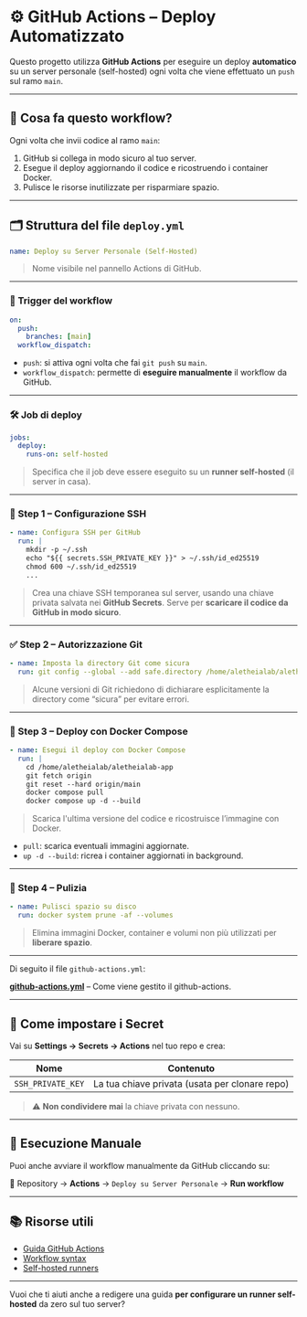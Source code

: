 # ⚙️ GitHub Actions – Deploy Automatizzato

Questo progetto utilizza **GitHub Actions** per eseguire un deploy **automatico** su un server personale (self-hosted) ogni volta che viene effettuato un `push` sul ramo `main`.

---

## 🧠 Cosa fa questo workflow?

Ogni volta che invii codice al ramo `main`:

1. GitHub si collega in modo sicuro al tuo server.
2. Esegue il deploy aggiornando il codice e ricostruendo i container Docker.
3. Pulisce le risorse inutilizzate per risparmiare spazio.

---

## 🗂️ Struttura del file `deploy.yml`

```yaml
name: Deploy su Server Personale (Self-Hosted)
```

> Nome visibile nel pannello Actions di GitHub.

---

### 🎯 Trigger del workflow

```yaml
on:
  push:
    branches: [main]
  workflow_dispatch:
```

* `push`: si attiva ogni volta che fai `git push` su `main`.
* `workflow_dispatch`: permette di **eseguire manualmente** il workflow da GitHub.

---

### 🛠️ Job di deploy

```yaml
jobs:
  deploy:
    runs-on: self-hosted
```

> Specifica che il job deve essere eseguito su un **runner self-hosted** (il server in casa).

---

### 🔐 Step 1 – Configurazione SSH

```yaml
- name: Configura SSH per GitHub
  run: |
    mkdir -p ~/.ssh
    echo "${{ secrets.SSH_PRIVATE_KEY }}" > ~/.ssh/id_ed25519
    chmod 600 ~/.ssh/id_ed25519
    ...
```

> Crea una chiave SSH temporanea sul server, usando una chiave privata salvata nei **GitHub Secrets**. Serve per **scaricare il codice da GitHub in modo sicuro**.

---

### ✅ Step 2 – Autorizzazione Git

```yaml
- name: Imposta la directory Git come sicura
  run: git config --global --add safe.directory /home/aletheialab/aletheialab-app
```

> Alcune versioni di Git richiedono di dichiarare esplicitamente la directory come “sicura” per evitare errori.

---

### 🚀 Step 3 – Deploy con Docker Compose

```yaml
- name: Esegui il deploy con Docker Compose
  run: |
    cd /home/aletheialab/aletheialab-app
    git fetch origin
    git reset --hard origin/main
    docker compose pull
    docker compose up -d --build
```

> Scarica l'ultima versione del codice e ricostruisce l’immagine con Docker.

* `pull`: scarica eventuali immagini aggiornate.
* `up -d --build`: ricrea i container aggiornati in background.

---

### 🧹 Step 4 – Pulizia

```yaml
- name: Pulisci spazio su disco
  run: docker system prune -af --volumes
```

> Elimina immagini Docker, container e volumi non più utilizzati per **liberare spazio**.

---

Di seguito il file `github-actions.yml`:

**[github-actions.yml](../github-actions.yml)** – Come viene gestito il github-actions.

---


## 🔐 Come impostare i Secret

Vai su **Settings → Secrets → Actions** nel tuo repo e crea:

| Nome              | Contenuto                                      |
| ----------------- | ---------------------------------------------- |
| `SSH_PRIVATE_KEY` | La tua chiave privata (usata per clonare repo) |

> ⚠️ **Non condividere mai** la chiave privata con nessuno.

---

## 🔄 Esecuzione Manuale

Puoi anche avviare il workflow manualmente da GitHub cliccando su:

📁 Repository → **Actions** → `Deploy su Server Personale` → **Run workflow**

---

## 📚 Risorse utili

* [Guida GitHub Actions](https://docs.github.com/en/actions)
* [Workflow syntax](https://docs.github.com/en/actions/using-workflows/workflow-syntax-for-github-actions)
* [Self-hosted runners](https://docs.github.com/en/actions/hosting-your-own-runners/about-self-hosted-runners)

---

Vuoi che ti aiuti anche a redigere una guida **per configurare un runner self-hosted** da zero sul tuo server?
